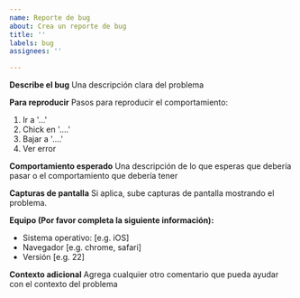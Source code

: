 ```yaml
---
name: Reporte de bug
about: Crea un reporte de bug
title: ''
labels: bug
assignees: ''

---
```


**Describe el bug**
Una descripción clara del problema

**Para reproducir**
Pasos para reproducir el comportamiento:
1. Ir a '...'
2. Chick en '....'
3. Bajar a '....'
4. Ver error

**Comportamiento esperado**
Una descripción de lo que esperas que debería pasar o el comportamiento que debería tener

**Capturas de pantalla**
Si aplica, sube capturas de pantalla mostrando el problema.

**Equipo (Por favor completa la siguiente información):**
 - Sistema operativo: [e.g. iOS]
 - Navegador [e.g. chrome, safari]
 - Versión [e.g. 22]

**Contexto adicional**
Agrega cualquier otro comentario que pueda ayudar con el contexto del problema
